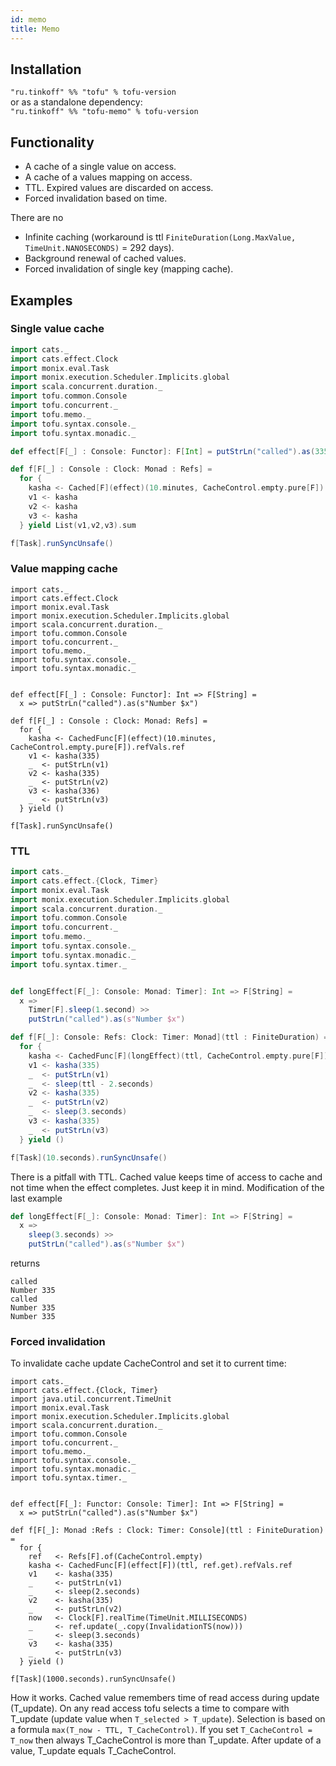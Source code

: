 ```yaml
---
id: memo
title: Memo
---
```


## Installation
`"ru.tinkoff" %% "tofu" % tofu-version`  
or as a standalone dependency:   
`"ru.tinkoff" %% "tofu-memo" % tofu-version`

## Functionality
* A cache of a single value on access.
* A cache of a values mapping on access.
* TTL. Expired values are discarded on access.
* Forced invalidation based on time.

There are no
* Infinite caching (workaround is ttl `FiniteDuration(Long.MaxValue, TimeUnit.NANOSECONDS)` = 292 days).
* Background renewal of cached values.
* Forced invalidation of single key (mapping cache).

## Examples
### Single value cache
```scala
import cats._
import cats.effect.Clock
import monix.eval.Task
import monix.execution.Scheduler.Implicits.global
import scala.concurrent.duration._
import tofu.common.Console
import tofu.concurrent._
import tofu.memo._
import tofu.syntax.console._
import tofu.syntax.monadic._

def effect[F[_] : Console: Functor]: F[Int] = putStrLn("called").as(335)

def f[F[_] : Console : Clock: Monad : Refs] =
  for {
    kasha <- Cached[F](effect)(10.minutes, CacheControl.empty.pure[F]).ref
    v1 <- kasha
    v2 <- kasha
    v3 <- kasha
  } yield List(v1,v2,v3).sum

f[Task].runSyncUnsafe()
```
### Value mapping cache
```scala:reset
import cats._
import cats.effect.Clock
import monix.eval.Task
import monix.execution.Scheduler.Implicits.global
import scala.concurrent.duration._
import tofu.common.Console
import tofu.concurrent._
import tofu.memo._
import tofu.syntax.console._
import tofu.syntax.monadic._


def effect[F[_] : Console: Functor]: Int => F[String] =
  x => putStrLn("called").as(s"Number $x")

def f[F[_] : Console : Clock: Monad: Refs] =
  for {
    kasha <- CachedFunc[F](effect)(10.minutes, CacheControl.empty.pure[F]).refVals.ref
    v1 <- kasha(335)
    _  <- putStrLn(v1)
    v2 <- kasha(335)
    _  <- putStrLn(v2)
    v3 <- kasha(336)
    _  <- putStrLn(v3)
  } yield ()

f[Task].runSyncUnsafe()
```

### TTL
```scala
import cats._
import cats.effect.{Clock, Timer}
import monix.eval.Task
import monix.execution.Scheduler.Implicits.global
import scala.concurrent.duration._
import tofu.common.Console
import tofu.concurrent._
import tofu.memo._
import tofu.syntax.console._
import tofu.syntax.monadic._
import tofu.syntax.timer._


def longEffect[F[_]: Console: Monad: Timer]: Int => F[String] =
  x =>
    Timer[F].sleep(1.second) >>
    putStrLn("called").as(s"Number $x")

def f[F[_]: Console: Refs: Clock: Timer: Monad](ttl : FiniteDuration) =
  for {
    kasha <- CachedFunc[F](longEffect)(ttl, CacheControl.empty.pure[F]).refVals.ref
    v1 <- kasha(335)
    _  <- putStrLn(v1)
    _  <- sleep(ttl - 2.seconds)
    v2 <- kasha(335)
    _  <- putStrLn(v2)
    _  <- sleep(3.seconds)
    v3 <- kasha(335)
    _  <- putStrLn(v3)
  } yield ()

f[Task](10.seconds).runSyncUnsafe()
```
There is a pitfall with TTL. Cached value keeps time of access to cache and not time when the effect completes. Just keep it in mind. Modification of the last example 
```scala
def longEffect[F[_]: Console: Monad: Timer]: Int => F[String] =
  x =>
    sleep(3.seconds) >>
    putStrLn("called").as(s"Number $x")
```
returns

```
called
Number 335
called
Number 335
Number 335
```
### Forced invalidation
To invalidate cache update CacheControl and set it to current time:
```scala:reset
import cats._
import cats.effect.{Clock, Timer}
import java.util.concurrent.TimeUnit
import monix.eval.Task
import monix.execution.Scheduler.Implicits.global
import scala.concurrent.duration._
import tofu.common.Console
import tofu.concurrent._
import tofu.memo._
import tofu.syntax.console._
import tofu.syntax.monadic._
import tofu.syntax.timer._


def effect[F[_]: Functor: Console: Timer]: Int => F[String] =
  x => putStrLn("called").as(s"Number $x")

def f[F[_]: Monad :Refs : Clock: Timer: Console](ttl : FiniteDuration) =
  for {
    ref   <- Refs[F].of(CacheControl.empty)
    kasha <- CachedFunc[F](effect[F])(ttl, ref.get).refVals.ref
    v1    <- kasha(335)
    _     <- putStrLn(v1)
    _     <- sleep(2.seconds)
    v2    <- kasha(335)
    _     <- putStrLn(v2)
    now   <- Clock[F].realTime(TimeUnit.MILLISECONDS)
    _     <- ref.update(_.copy(InvalidationTS(now)))
    _     <- sleep(3.seconds)
    v3    <- kasha(335)
    _     <- putStrLn(v3)
  } yield ()

f[Task](1000.seconds).runSyncUnsafe()
```
How it works. Cached value remembers time of read access during update (T_update). On any read access tofu selects a time to compare with T_update (update value when `T_selected > T_update`). Selection is based on a formula `max(T_now - TTL, T_CacheControl)`. If you set `T_CacheControl = T_now` then always T_CacheControl is more than T_update. After update of a value, T_update equals T_CacheControl.
